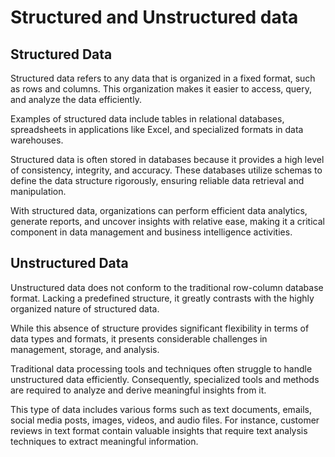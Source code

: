 # Structured and Unstructured data

## Structured Data

Structured data refers to any data that is organized in a fixed format, such as rows and columns. This organization makes it easier to access, query, and analyze the data efficiently.&#x20;

Examples of structured data include tables in relational databases, spreadsheets in applications like Excel, and specialized formats in data warehouses.&#x20;

Structured data is often stored in databases because it provides a high level of consistency, integrity, and accuracy. These databases utilize schemas to define the data structure rigorously, ensuring reliable data retrieval and manipulation.&#x20;

With structured data, organizations can perform efficient data analytics, generate reports, and uncover insights with relative ease, making it a critical component in data management and business intelligence activities.



## Unstructured Data

Unstructured data does not conform to the traditional row-column database format. Lacking a predefined structure, it greatly contrasts with the highly organized nature of structured data.&#x20;

While this absence of structure provides significant flexibility in terms of data types and formats, it presents considerable challenges in management, storage, and analysis.&#x20;

Traditional data processing tools and techniques often struggle to handle unstructured data efficiently. Consequently, specialized tools and methods are required to analyze and derive meaningful insights from it.

This type of data includes various forms such as text documents, emails, social media posts, images, videos, and audio files. For instance, customer reviews in text format contain valuable insights that require text analysis techniques to extract meaningful information.
